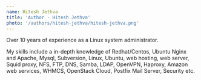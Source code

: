 ```yaml
---
name: Hitesh Jethva
title: 'Author - Hitesh Jethva'
photo: '/authors/hitesh-jethva/hitesh-jethva.png'
---
```


Over 10 years of experience as a Linux system administrator.

My skills include a in-depth knowledge of Redhat/Centos, Ubuntu Nginx and Apache, Mysql, Subversion, Linux, Ubuntu, web hosting, web server, Squid proxy, NFS, FTP, DNS, Samba, LDAP, OpenVPN, Haproxy, Amazon web services, WHMCS, OpenStack Cloud, Postfix Mail Server, Security etc.
